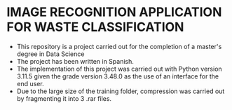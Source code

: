 # IMAGE RECOGNITION APPLICATION FOR WASTE CLASSIFICATION


- This repository is a project carried out for the completion of a master's degree in Data Science
- The project has been written in Spanish.
- The implementation of this project was carried out with Python version 3.11.5 given the grade version 3.48.0 as the use of an interface for the end user.
- Due to the large size of the training folder, compression was carried out by fragmenting it into 3 .rar files.
